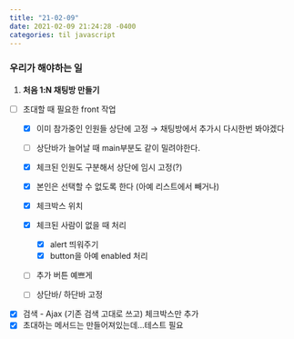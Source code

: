 ```yaml
---
title: "21-02-09"
date: 2021-02-09 21:24:28 -0400
categories: til javascript
---
```


### 우리가 해야하는 일

1. **처음 1:N 채팅방 만들기**
- [ ]  초대할 때 필요한 front 작업
    - [x]  이미 참가중인 인원들 상단에 고정
    → 채팅방에서 추가시 다시한번 봐야겠다
    - [ ]  상단바가 늘어날 때 main부분도 같이 밀려야한다.
    - [x]  체크된 인원도 구분해서 상단에 임시 고정(?)
    - [x]  본인은 선택할 수 없도록 한다 (아예 리스트에서 빼거나)
    - [x]  체크박스 위치
    - [x]  체크된 사람이 없을 때 처리
        - [x]  alert 띄워주기
        - [x]  button을 아예 enabled 처리
    - [ ]  추가 버튼 예쁘게
    - [ ]  상단바/ 하단바 고정

   
- [x]  검색 - Ajax (기존 검색 고대로 쓰고) 체크박스만 추가
- [x]  초대하는 메서드는 만들어져있는데...테스트 필요

